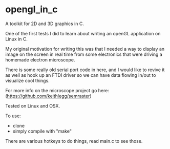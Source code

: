# opengl_in_c


A toolkit for 2D and 3D graphics in C. 

One of the first tests I did to learn about writing an openGL application on Linux in C.

My original motivation for writing this was that I needed a way to display an image on the screen in real time 
from some electronics that were driving a homemade electron microscope.

There is some really old serial port code in here, and I would like to revive it as well as hook up an FTDI driver
so we can have data flowing in/out to visualize cool things. 

For more info on the microscope project go here: (https://github.com/keithlegg/semraster) 


Tested on Linux and OSX. 

To use:
  - clone
  - simply compile with "make"


There are various hotkeys to do things, read main.c to see those. 








